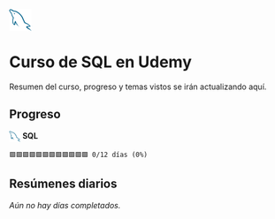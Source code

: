 <img src="https://raw.githubusercontent.com/devicons/devicon/master/icons/mysql/mysql-original.svg" width="40" style="vertical-align:middle;"/>

# Curso de SQL en Udemy

Resumen del curso, progreso y temas vistos se irán actualizando aquí.

## Progreso

<img src="https://raw.githubusercontent.com/devicons/devicon/master/icons/mysql/mysql-original.svg" width="20" style="vertical-align:middle;"/> **SQL**
```
🟩🟩🟩🟩🟩🟩🟩🟩🟩🟩🟩🟩 0/12 días (0%)
```

## Resúmenes diarios

*Aún no hay días completados.*
